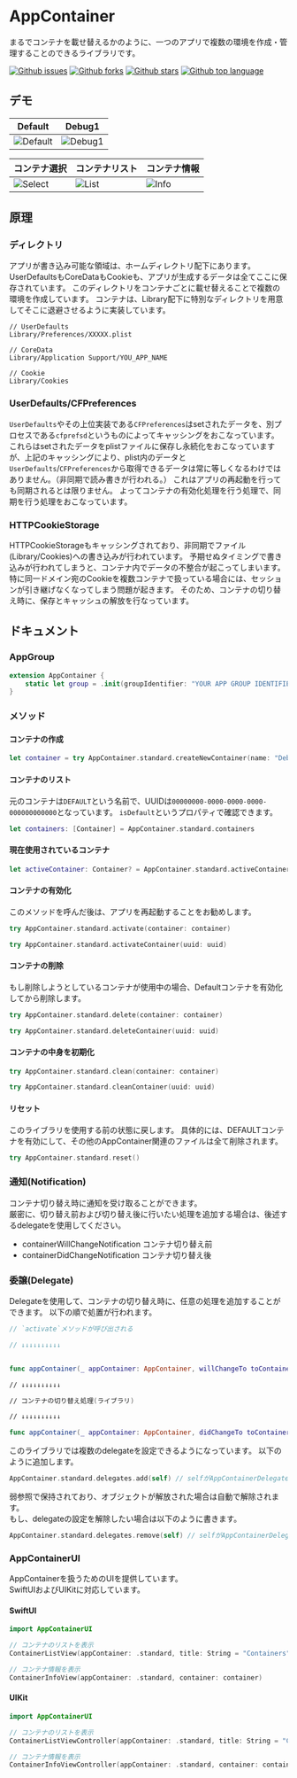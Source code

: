 # AppContainer

まるでコンテナを載せ替えるかのように、一つのアプリで複数の環境を作成・管理することのできるライブラリです。

<!-- # Badges -->

[![Github issues](https://img.shields.io/github/issues/p-x9/AppContainer)](https://github.com/p-x9/AppContainer/issues)
[![Github forks](https://img.shields.io/github/forks/p-x9/AppContainer)](https://github.com/p-x9/AppContainer/network/members)
[![Github stars](https://img.shields.io/github/stars/p-x9/AppContainer)](https://github.com/p-x9/AppContainer/stargazers)
[![Github top language](https://img.shields.io/github/languages/top/p-x9/AppContainer)](https://github.com/p-x9/AppContainer/)


## デモ
|  Default  |  Debug1  |
| ---- | ---- |
|  ![Default](https://user-images.githubusercontent.com/50244599/195981131-c0a3938c-2ea9-48cc-a0f5-eafd7b6ea283.PNG)  |  ![Debug1](https://user-images.githubusercontent.com/50244599/195981134-bbd94cac-6cd2-4ea9-acbc-f20d3832fef6.PNG)  |

|  コンテナ選択  |  コンテナリスト  |  コンテナ情報  |
| ---- | ---- | ---- |
|  ![Select](https://user-images.githubusercontent.com/50244599/195981135-240d3201-66e1-4845-b437-b8e28474a946.PNG)  |  ![List](https://user-images.githubusercontent.com/50244599/195981140-6ae77d07-6a7a-495a-812b-6bf2c4b81ce1.PNG)  |  ![Info](https://user-images.githubusercontent.com/50244599/195981142-21ac932a-d82e-41ce-a30d-deebd5773fdb.PNG)  |

## 原理
### ディレクトリ
アプリが書き込み可能な領域は、ホームディレクトリ配下にあります。
UserDefaultsもCoreDataもCookieも、アプリが生成するデータは全てここに保存されています。
このディレクトリをコンテナごとに載せ替えることで複数の環境を作成しています。
コンテナは、Library配下に特別なディレクトリを用意してそこに退避させるように実装しています。
```
// UserDefaults
Library/Preferences/XXXXX.plist

// CoreData
Library/Application Support/YOU_APP_NAME

// Cookie
Library/Cookies
```

### UserDefaults/CFPreferences
`UserDefaults`やその上位実装である`CFPreferences`はsetされたデータを、別プロセスである`cfprefsd`というものによってキャッシングをおこなっています。
これらはsetされたデータをplistファイルに保存し永続化をおこなっていますが、上記のキャッシングにより、plist内のデータと`UserDefaults`/`CFPreferences`から取得できるデータは常に等しくなるわけではありません。（非同期で読み書きが行われる。）
これはアプリの再起動を行っても同期されるとは限りません。
よってコンテナの有効化処理を行う処理で、同期を行う処理をおこなっています。 

### HTTPCookieStorage
HTTPCookieStorageもキャッシングされており、非同期でファイル(Library/Cookies)への書き込みが行われています。
予期せぬタイミングで書き込みが行われてしまうと、コンテナ内でデータの不整合が起こってしまいます。
特に同一ドメイン宛のCookieを複数コンテナで扱っている場合には、セッションが引き継げなくなってしまう問題が起きます。
そのため、コンテナの切り替え時に、保存とキャッシュの解放を行なっています。

## ドキュメント
### AppGroup
```swift
extension AppContainer {
    static let group = .init(groupIdentifier: "YOUR APP GROUP IDENTIFIER")
}
```
### メソッド
#### コンテナの作成
 ```swift
 let container = try AppContainer.standard.createNewContainer(name: "Debug1")
 ```

#### コンテナのリスト
元のコンテナは`DEFAULT`という名前で、UUIDは`00000000-0000-0000-0000-000000000000`となっています。
`isDefault`というプロパティで確認できます。
```swift
let containers: [Container] = AppContainer.standard.containers
```

#### 現在使用されているコンテナ
```swift
let activeContainer: Container? = AppContainer.standard.activeContainer
```

#### コンテナの有効化
このメソッドを呼んだ後は、アプリを再起動することをお勧めします。
```swift
try AppContainer.standard.activate(container: container)
```
```swift
try AppContainer.standard.activateContainer(uuid: uuid)
```

#### コンテナの削除
もし削除しようとしているコンテナが使用中の場合、Defaultコンテナを有効化してから削除します。
```swift
try AppContainer.standard.delete(container: container)
```
```swift
try AppContainer.standard.deleteContainer(uuid: uuid)
```

#### コンテナの中身を初期化
```swift
try AppContainer.standard.clean(container: container)
```
```swift
try AppContainer.standard.cleanContainer(uuid: uuid)
```

#### リセット
このライブラリを使用する前の状態に戻します。
具体的には、DEFAULTコンテナを有効にして、その他のAppContainer関連のファイルは全て削除されます。
```swift
try AppContainer.standard.reset()
```

### 通知(Notification)
コンテナ切り替え時に通知を受け取ることができます。  
厳密に、切り替え前および切り替え後に行いたい処理を追加する場合は、後述するdelegateを使用してください。

- containerWillChangeNotification
コンテナ切り替え前
- containerDidChangeNotification
コンテナ切り替え後
### 委譲(Delegate)
Delegateを使用して、コンテナの切り替え時に、任意の処理を追加することができます。
以下の順で処置が行われます。

``` swift
// `activate`メソッドが呼び出される

// ↓↓↓↓↓↓↓↓↓↓


func appContainer(_ appContainer: AppContainer, willChangeTo toContainer: Container, from fromContainer: Container?) // Delegate(コンテナ切り替え前)

// ↓↓↓↓↓↓↓↓↓↓

// コンテナの切り替え処理(ライブラリ)

// ↓↓↓↓↓↓↓↓↓↓

func appContainer(_ appContainer: AppContainer, didChangeTo toContainer: Container, from fromContainer: Container?) // Delegate(コンテナ切り替え後)
```

このライブラリでは複数のdelegateを設定できるようになっています。 
以下のように追加します。
```swift
AppContainer.standard.delegates.add(self) // selfがAppContainerDelegateに準拠している場合
```
弱参照で保持されており、オブジェクトが解放された場合は自動で解除されます。  
もし、delegateの設定を解除したい場合は以下のように書きます。
```swift
AppContainer.standard.delegates.remove(self) // selfがAppContainerDelegateに準拠している場合
```

### AppContainerUI
AppContainerを扱うためのUIを提供しています。  
SwiftUIおよびUIKitに対応しています。
#### SwiftUI
```swift
import AppContainerUI

// コンテナのリストを表示
ContainerListView(appContainer: .standard, title: String = "Containers")

// コンテナ情報を表示
ContainerInfoView(appContainer: .standard, container: container)
```
#### UIKit
```swift
import AppContainerUI

// コンテナのリストを表示
ContainerListViewController(appContainer: .standard, title: String = "Containers")

// コンテナ情報を表示
ContainerInfoViewController(appContainer: .standard, container: container)
```